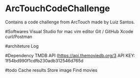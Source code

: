 # ArcTouchCodeChallenge
Contains a code challenge from ArcTouch made by Luiz Santos.


#Softwares
Visual Studio for mac
vim editor
Git / GitHub
Xcode
curl/Postman

#architeture
Log

#Dependency
TMDB API (https://api.themoviedb.org/3
API KEY: 1f54bd990f1cdfb230adb312546d765d

#todo
Cache results
Store image
Find movies

